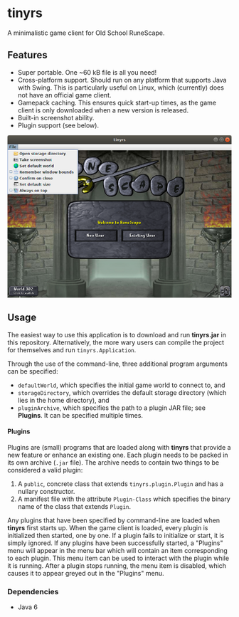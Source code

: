 # tinyrs
A minimalistic game client for Old School RuneScape.

## Features
- Super portable. One ~60 kB file is all you need!
- Cross-platform support. Should run on any platform that supports Java with Swing.
  This is particularly useful on Linux, which (currently) does not have an official
  game client.
- Gamepack caching. This ensures quick start-up times, as the game client is only
  downloaded when a new version is released.
- Built-in screenshot ability.
- Plugin support (see below).

![Screenshot](./screenshot.png)

## Usage
The easiest way to use this application is to download and run **tinyrs.jar** in this
repository. Alternatively, the more wary users can compile the project for themselves
and run `tinyrs.Application`.

Through the use of the command-line, three additional program arguments can be specified:

  - `defaultWorld`, which specifies the initial game world to connect to, and
  - `storageDirectory`, which overrides the default storage directory (which
    lies in the home directory), and
  - `pluginArchive`, which specifies the path to a plugin JAR file; see **Plugins**.
    It can be specified multiple times.

#### Plugins
Plugins are (small) programs that are loaded along with **tinyrs** that provide a new
feature or enhance an existing one. Each plugin needs to be packed in its own archive
(`.jar` file). The archive needs to contain two things to be considered a valid plugin:

 1. A `public`, concrete class that extends `tinyrs.plugin.Plugin` and has a nullary
    constructor.
 2. A manifest file with the attribute `Plugin-Class` which specifies the binary name
    of the class that extends `Plugin`.

Any plugins that have been specified by command-line are loaded when **tinyrs** first
starts up. When the game client is loaded, every plugin is initialized then started,
one by one. If a plugin fails to initialize or start, it is simply ignored. If any
plugins have been successfully started, a "Plugins" menu will appear in the menu bar
which will contain an item corresponding to each plugin. This menu item can be used to
interact with the plugin while it is running. After a plugin stops running, the menu
item is disabled, which causes it to appear greyed out in the "Plugins" menu.

### Dependencies
- Java 6
